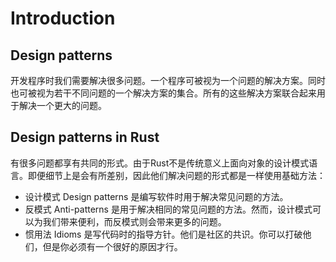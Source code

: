 # Introduction

## Design patterns

开发程序时我们需要解决很多问题。一个程序可被视为一个问题的解决方案。同时也可被视为若干不同问题的一个解决方案的集合。所有的这些解决方案联合起来用于解决一个更大的问题。

## Design patterns in Rust

有很多问题都享有共同的形式。由于Rust不是传统意义上面向对象的设计模式语言。即便细节上是会有所差别，因此他们解决问题的形式都是一样使用基础方法：

- 设计模式 Design patterns 是编写软件时用于解决常见问题的方法。
- 反模式 Anti-patterns 是用于解决相同的常见问题的方法。然而，设计模式可以为我们带来便利，而反模式则会带来更多的问题。
- 惯用法 Idioms 是写代码时的指导方针。他们是社区的共识。你可以打破他们，但是你必须有一个很好的原因才行。
